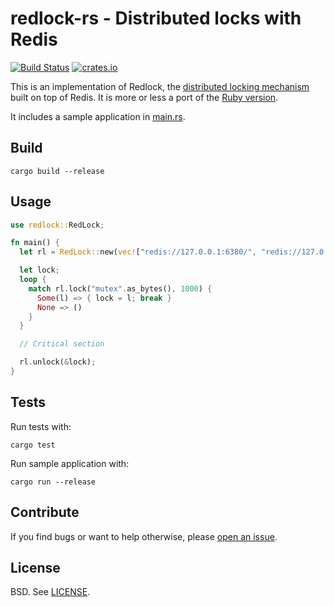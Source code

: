 # redlock-rs - Distributed locks with Redis

[![Build Status](https://travis-ci.org/badboy/redlock-rs.svg?branch=master)](https://travis-ci.org/badboy/redlock-rs)
[![crates.io](http://meritbadge.herokuapp.com/redlock)](https://crates.io/crates/redlock)

This is an implementation of Redlock, the [distributed locking mechanism][distlock] built on top of Redis.
It is more or less a port of the [Ruby version][redlock.rb].

It includes a sample application in [main.rs](src/main.rs).

## Build

```
cargo build --release
```

## Usage

```rust
use redlock::RedLock;

fn main() {
  let rl = RedLock::new(vec!["redis://127.0.0.1:6380/", "redis://127.0.0.1:6381/", "redis://127.0.0.1:6382/"]);

  let lock;
  loop {
    match rl.lock("mutex".as_bytes(), 1000) {
      Some(l) => { lock = l; break }
      None => ()
    }
  }

  // Critical section

  rl.unlock(&lock);
}

```

## Tests

Run tests with:

```
cargo test
```

Run sample application with:

```
cargo run --release
```

## Contribute

If you find bugs or want to help otherwise, please [open an issue](https://github.com/badboy/redlock-rs/issues).

## License

BSD. See [LICENSE](LICENSE).  

[distlock]: http://redis.io/topics/distlock
[redlock.rb]: https://github.com/antirez/redlock-rb
